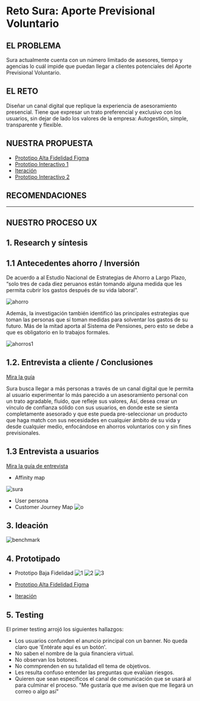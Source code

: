 # Reto Sura: Aporte Previsional Voluntario

## EL PROBLEMA

Sura actualmente cuenta con un número limitado de asesores, tiempo y agencias lo cuál impide que puedan llegar a clientes potenciales del Aporte Previsional Voluntario. 

## EL RETO
Diseñar un canal digital que replique la experiencia de asesoramiento presencial. Tiene que expresar un trato preferencial y exclusivo con los usuarios, sin dejar de lado los valores de la empresa: Autogestión, simple, transparente y flexible.

## NUESTRA PROPUESTA
* [Prototipo Alta Fidelidad Figma](https://www.figma.com/file/ayEe6W55d4YXTetWOK7pjISM/Sura)
* [Prototipo Interactivo 1](https://marvelapp.com/60g85e7/screen/48924458)
* [Iteración](https://www.figma.com/file/gUlMYK6DETiqDMHYQn9iGD/Sura-Iteraci%C3%B3n?node-id=0%3A1)
* [Prototipo Interactivo 2](https://marvelapp.com/5j3f427/screen/49040406)

## RECOMENDACIONES
__________________________________________________________

## NUESTRO PROCESO UX
## 1. Research y síntesis
## 1.1 Antecedentes ahorro / Inversión 
De acuerdo a al Estudio Nacional de Estrategias de Ahorro a Largo Plazo, “solo tres de cada diez peruanos están tomando alguna medida que les permita  cubrir  los  gastos  después  de  su  vida  laboral”.

![ahorro](https://user-images.githubusercontent.com/39272944/46797384-a3720a00-cd14-11e8-9ce0-3329f445c10a.PNG)

Además, la investigación también identificó las principales estrategias que toman las personas que sí toman medidas para solventar los gastos de su futuro. Más de la mitad aporta al Sistema de Pensiones, pero esto se debe a que es obligatorio en lo trabajos formales.

![ahorros1](https://user-images.githubusercontent.com/39272944/46797386-a40aa080-cd14-11e8-9a2e-d3814b2927f8.PNG)

## 1.2. Entrevista a cliente / Conclusiones
[Mira la guía](https://docs.google.com/document/d/1RdIR5wttSsMWahKoMv37SkoRe98zZyHepsxfxxrTJCU/edit?usp=drive_web&ouid=115052824033741376306)

Sura busca llegar a más personas a través de un canal digital que le permita al usuario experimentar lo más parecido a un asesoramiento personal con un trato agradable, fluido, que refleje sus valores, Así, desea crear un vínculo de confianza sólido con sus usuarios, en donde este se sienta completamente asesorado y que este pueda pre-seleccionar un producto que haga match con sus necesidades en cualquier ámbito de su vida y desde cualquier medio, enfocándose en ahorros voluntarios con y sin fines previsionales.


## 1.3 Entrevista a usuarios
[Mira la guía de entrevista](https://docs.google.com/document/d/1b5Ty-o1FSDjBLRQC6dzTJZ7nZOXevRd7AMJJZEauI1s/edit?usp=sharing)

* Affinity map

![sura](https://user-images.githubusercontent.com/39272944/46798230-f8af1b00-cd16-11e8-97a6-1ad2a3e60499.jpg)

* User persona
* Customer Journey Map
![o](https://user-images.githubusercontent.com/39272944/46800177-7fb2c200-cd1c-11e8-8345-ea213f862959.png)


## 3. Ideación
![benchmark](https://user-images.githubusercontent.com/39272944/46798682-3e201800-cd18-11e8-9119-95cc54cc086b.PNG)
## 4. Prototipado
* Prototipo Baja Fidelidad 
![1](https://user-images.githubusercontent.com/39272944/47974002-611ebd00-e075-11e8-8601-db464b4a7fe0.jpg)
![2](https://user-images.githubusercontent.com/39272944/47974001-611ebd00-e075-11e8-93ef-25eefac1b237.jpg)
![3](https://user-images.githubusercontent.com/39272944/47974003-611ebd00-e075-11e8-8d21-1a7ae7393df9.jpg)

* [Prototipo Alta Fidelidad Figma](https://www.figma.com/file/ayEe6W55d4YXTetWOK7pjISM/Sura)
* [Iteración](https://www.figma.com/file/gUlMYK6DETiqDMHYQn9iGD/Sura-Iteraci%C3%B3n?node-id=0%3A1)
## 5. Testing
El primer testing arrojó los siguientes hallazgos:
* Los usuarios confunden el anuncio principal con un banner. No queda claro que 'Entérate aquí es un botón'.
* No saben el nombre de la guia financiera virtual.
* No observan los botones.
* No commprenden en su tutalidad ell tema de objetivos.
* Les resulta confuso entender las preguntas que evalúan riesgos. 
* Quieren que sean específicos el canal de comunicación que se usará al para culminar el proceso. "Me gustaría que me avisen que me llegará un correo o algo así"
